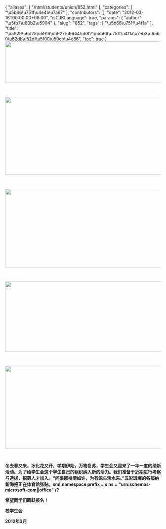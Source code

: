 {
    "aliases": [
        "/html/students/union/852.html"
    ],
    "categories": [
        "\u5b66\u751f\u4e4b\u7a97"
    ],
    "contributors": [],
    "date": "2012-03-16T00:00:00+08:00",
    "isCJKLanguage": true,
    "params": {
        "author": "\u5fb7\u80b2\u5904"
    },
    "slug": "852",
    "tags": [
        "\u5b66\u751f\u4f1a"
    ],
    "title": "\u5929\u6d25\u5916\u5927\u9644\u6821\u5b66\u751f\u4f1a\u7eb3\u65b0\u62db\u52df\u5f00\u59cb\u4e86",
    "toc": true
}
**<img
    src="https://cdn.tfls.online/mirror/full/768d4de747d2f69a3cc74310db8e1d2101524ec9.jpg"
    style="display:block;margin-left:auto;margin-right:auto;"
    decoding="async"
    fetchpriority="auto"
    loading="lazy"
    height="134"
    width="549"
/>**

 

**<img
    src="https://cdn.tfls.online/mirror/full/a91338c3eee4f7f1f0c1e7dc16632c14fdc70f40.jpg"
    style="display:block;margin-left:auto;margin-right:auto;"
    decoding="async"
    fetchpriority="auto"
    loading="lazy"
    height="251"
    width="507"
/>**

 

**<img
    src="https://cdn.tfls.online/mirror/full/2052971b9a6ae174dd106c5b393b1a47f7c70374.jpg"
    style="display:block;margin-left:auto;margin-right:auto;"
    decoding="async"
    fetchpriority="auto"
    loading="lazy"
    height="253"
    width="524"
/>**

 

**<img
    src="https://cdn.tfls.online/mirror/full/f3692f0d1ad5fa3269d7272ed54412d7da68e5e6.jpg"
    style="display:block;margin-left:auto;margin-right:auto;"
    decoding="async"
    fetchpriority="auto"
    loading="lazy"
    height="227"
    width="512"
/>**

 

**<img
    src="https://cdn.tfls.online/mirror/full/8a3c251d1d41054b42cee0af4b42ad51615cb1b2.jpg"
    style="display:block;margin-left:auto;margin-right:auto;"
    decoding="async"
    fetchpriority="auto"
    loading="lazy"
    height="266"
    width="546"
/>**

 

**冬去春又来，冰化花又开，学期伊始，万物复苏，学生会又迎来了一年一度的纳新活动。为了给学生会这个学生自己的组织纳入新的活力。我们准备于近期进行考察与选拔，招募人才加入。“问渠那得清如许，为有源头活水来。”五彩斑斓的各部纳新海报正在体育馆张贴。xml:namespace prefix = o ns = "urn:schemas-microsoft-com:office:office" /?**

**希望同学们踊跃报名！**

**校学生会**

**2012年3月**

